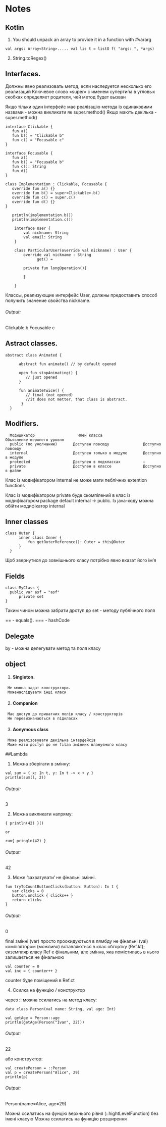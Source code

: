# Notes

## Kotlin

1. You should unpack an array to provide it in a function with #vararg

`val args: Array<String>.....
 val lis t = listO f( "args: ", *args)`
 
 2. String.toRegex()
 
 ## Interfaces.
 
Должны явно реализовать метод, если
наследуется несколько его реализаций
Ключевое слово «super» с именем супертипа в угловых
скобках определяет родителя, чей метод будет вызван

Якщо тільки один інтерфейс має реалізацію метода із одинаковими назвами - можна викликати як super.method()
Якщо мають декілька - super<InterfaceName>.method()
 
 ```
 interface Clickable {
    fun a()
    fun b() = "Clickable b"
    fun c() = "Focusable c"
 }

 interface Focusable {
    fun a()
    fun b() = "Focusable b"
    fun c(): String
    fun d()
 }
 
 class Implementation : Clickable, Focusable {
    override fun a() {}
    override fun b() = super<Clickable>.b()
    override fun c() = super.c()
    override fun d() {}
 }

    println(implementation.b())
    println(implementation.c())
```


```
    interface User {
        val nickname: String
        val email: String
    }
    
    class ParticularUser(override val nickname) : User {
        override val nickname : String
              get() = 
              
        private fun longOperation(){
             
        }
    
    }
 ```
    
Классы, реализующие интерфейс User, должны предоставить способ получить значение свойства nickname.

###### Output:
    
 Clickable b
 Focusable c
 
  ## Astract classes.
  
 ``` 
 abstract class Animated {
   
       abstract fun animate() // by default opened
   
       open fun stopAnimating() {
          // just opened
       }

       fun animateTwice() {
          // final (not opened)
          //it does not metter, that class is abstract. 
        }
   }
   ```
  
 
 ## Modifiers.
```
  Модификатор                   Член класса                  Объявление верхнего уровня
  public (по умолчанию)       Доступен повсюду               Доступно повсюду
  internal                    Доступен только в модуле       Доступно в модуле
  protected                   Доступен в подклассах          —
  private                     Доступен в классе              Доступно в файле
```

  Клас із модифікатором internal не може мати пеблічних extention functions

  Клас із модифікатором private буде скомпілений в клас із модифікатором package default
  internal -> public. 
  Із java-коду можна обійти модифікатор internal
  
  ## Inner classes
```
class Outer {
      inner class Inner {
          fun getOuterReference(): Outer = this@Outer
      }
  }
  ```
  Щоб звернутися до зовнішнього класу потрібно явно вказат його ім’я
  
 
  ## Fields
  
  ```
  class MyClass {
    public var asf = "asf"
        private set
  }
  
  ```
  Таким чином можна забрати дрступ до set - методу публічного поля
 
  == - equals(). === - hashCode
  
  ## Delegate
  
  by - можна делегувати метод та поля класу
  
  ## object
   
   
   1. #### Singleton.
     Не можна задат конструктори.
     Моженаслідувати інші класи
     
   2. #### Companion
     Має доступ до приватних полів класу / конструкторів
     Не перевизначаються в підкласах
     
   3. #### Aonymous class
     Може реалізовувати декілька інтерфейсів
     Може мати доступ до не filan змінних влажуємого класу
     
     
   ##Lambda
   
   1. Можна зберігати в змінну:
   ```
   val sum = { х: In t, у: In t -> х + у }
   println(sum(l, 2))
   ```
   
   ###### Output:
   3
   
   2. Можна викликати напряму:
   
   ```
   { println(42) }()
   
   or
   
   run{ pringln(42) }
   ```
   ###### Output:
   42
   
   3. Може ’захватувати’ не фінальні змінні.
   
   ```
   fun tryToCountButtonClicks(button: Button): In t {
      var clicks = 0
      button.onClick { clicks++ }
      return clicks
   }
```

   ###### Output:
   0
   
   final змінні (var) просто проокидуються в лямбду
   не фінальні (val) компілятором (можливо) вставляються в клас обгортку (Ref.kt); екземпляр класу Ref є фінальним, але      змінна, яка помістилась в нього залишається не фінальною
   
   ```
   val counter = 0
   val inc = { counter++ }
   ```
   counter буде поміщений в Ref.ct
   
   4. Ссилка на функцію / конструктор
   
   через :: можна ссилатись на метод класу:
   
   ```
   data class Person(val name: String, val age: Int)

   val getAge = Person::age
   println(getAge(Person("Ivan", 22)))
   ```
   ###### Output:
   22


   або конструктор:
   
   ```   
   val createPerson = ::Person
   val p = createPerson("Alice", 29)
   println(p)
   ```
   ###### Output:
   Person(name=Alice, age=29)  
   
   Можна ссилатись на фунцію верхнього рівня (::hightLevelFunction) без імені класую
   Можна ссилатись на функцію розширення
